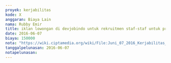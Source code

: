 ```yaml
---
proyek: kerjabilitas
kode: X
anggaran: Biaya Lain
nama: Rubby Emir
title: iklan lowongan di devjobindo untuk rekruitmen staf-staf untuk proyek kerjabilitas
date: 2016-06-07
biaya: 150000
nota: "https://wiki.ciptamedia.org/wiki/File:Juni_07_2016_Kerjabilitas_X_Iklan_lowongan_devjobindo_Rubby_e.png"
tanggalpelunasan: 2016-06-07
notapelunasan:
---
```

